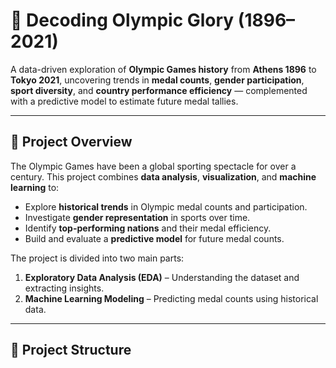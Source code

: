 # 🏅 Decoding Olympic Glory (1896–2021)

A data-driven exploration of **Olympic Games history** from **Athens 1896** to **Tokyo 2021**, uncovering trends in **medal counts**, **gender participation**, **sport diversity**, and **country performance efficiency** — complemented with a predictive model to estimate future medal tallies.

---

## 📌 Project Overview

The Olympic Games have been a global sporting spectacle for over a century. This project combines **data analysis**, **visualization**, and **machine learning** to:

- Explore **historical trends** in Olympic medal counts and participation.
- Investigate **gender representation** in sports over time.
- Identify **top-performing nations** and their medal efficiency.
- Build and evaluate a **predictive model** for future medal counts.

The project is divided into two main parts:
1. **Exploratory Data Analysis (EDA)** – Understanding the dataset and extracting insights.
2. **Machine Learning Modeling** – Predicting medal counts using historical data.

---

## 📂 Project Structure


